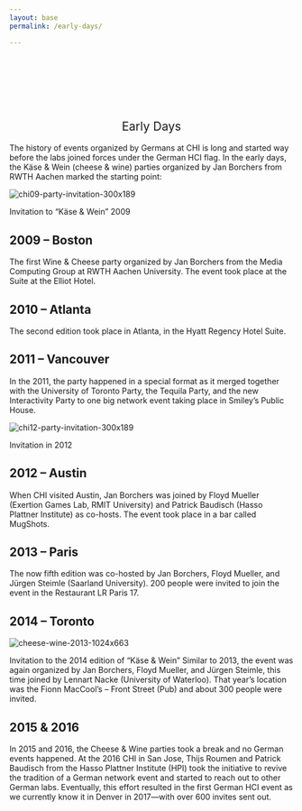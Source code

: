 ```yaml
---
layout: base
permalink: /early-days/

---
```

<br>
<br>
<br>
<br>
<br>
<h2 style="font-weight: 400; text-align: center">Early Days</h2>

The history of events organized by Germans at CHI is long and started way before the labs joined forces under the German HCI flag. In the early days, the Käse & Wein (cheese & wine) parties organized by Jan Borchers from RWTH Aachen marked the starting point:

![chi09-party-invitation-300x189](https://user-images.githubusercontent.com/111348509/234114215-014a8503-3451-469e-b55e-583614dde351.jpg)

Invitation to “Käse & Wein” 2009
## 2009 – Boston
The first Wine & Cheese party organized by Jan Borchers from the Media Computing Group at RWTH Aachen University. The event took place at the Suite at the Elliot Hotel.

## 2010 – Atlanta
The second edition took place in Atlanta, in the Hyatt Regency Hotel Suite.

## 2011 – Vancouver
In the 2011, the party happened in a special format as it merged together with the University of Toronto Party, the Tequila Party, and the new Interactivity Party to one big network event taking place in Smiley’s Public House.

![chi12-party-invitation-300x189](https://user-images.githubusercontent.com/111348509/234114293-9d75641c-2f07-43e2-b52b-ee388c2cd0d2.jpg)

Invitation in 2012
## 2012 – Austin
When CHI visited Austin, Jan Borchers was joined by Floyd Mueller (Exertion Games Lab, RMIT University) and Patrick Baudisch (Hasso Plattner Institute) as co-hosts. The event took place in a bar called MugShots.

## 2013 – Paris
The now fifth edition was co-hosted by Jan Borchers, Floyd Mueller, and Jürgen Steimle (Saarland University). 200 people were invited to join the event in the Restaurant LR Paris 17.

## 2014 – Toronto
![cheese-wine-2013-1024x663](https://user-images.githubusercontent.com/111348509/234114361-9c8a8dbf-8645-4b6a-88b0-26c2110b92eb.jpg)

Invitation to the 2014 edition of “Käse & Wein”
Similar to 2013, the event was again organized by Jan Borchers, Floyd Mueller, and Jürgen Steimle, this time joined by Lennart Nacke (University of Waterloo). That year’s location was the Fionn MacCool’s – Front Street (Pub) and about 300 people were invited.

## 2015 & 2016
In 2015 and 2016, the Cheese & Wine parties took a break and no German events happened. At the 2016 CHI in San Jose, Thijs Roumen and Patrick Baudisch from the Hasso Plattner Institute (HPI) took the initiative to revive the tradition of a German network event and started to reach out to other German labs. Eventually, this effort resulted in the first German HCI event as we currently know it in Denver in 2017—with over 600 invites sent out.



